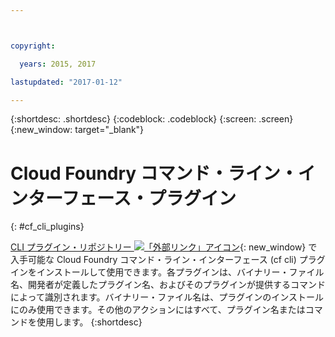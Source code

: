 ```yaml
---



copyright:

  years: 2015, 2017

lastupdated: "2017-01-12"

---
```


{:shortdesc: .shortdesc}
{:codeblock: .codeblock}
{:screen: .screen}
{:new_window: target="_blank"}

# Cloud Foundry コマンド・ライン・インターフェース・プラグイン
{: #cf_cli_plugins}

[CLI プラグイン・リポジトリー ![「外部リンク」アイコン](../icons/launch-glyph.svg)](http://plugins.ng.bluemix.net/){: new_window} で入手可能な Cloud Foundry コマンド・ライン・インターフェース (cf cli) プラグインをインストールして使用できます。各プラグインは、バイナリー・ファイル名、開発者が定義したプラグイン名、およびそのプラグインが提供するコマンドによって識別されます。バイナリー・ファイル名は、プラグインのインストールにのみ使用できます。その他のアクションにはすべて、プラグイン名またはコマンドを使用します。
{:shortdesc}
